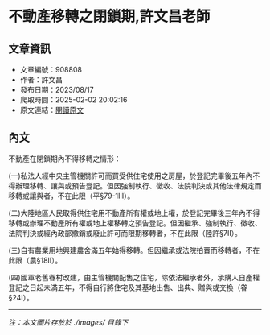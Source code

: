 # 不動產移轉之閉鎖期,許文昌老師

## 文章資訊
- 文章編號：908808
- 作者：許文昌
- 發布日期：2023/08/17
- 爬取時間：2025-02-02 20:02:16
- 原文連結：[閱讀原文](https://real-estate.get.com.tw/Columns/detail.aspx?no=908808)

## 內文
不動產在閉鎖期內不得移轉之情形：

(一)私法人經中央主管機關許可而買受供住宅使用之房屋，於登記完畢後五年內不得辦理移轉、讓與或預告登記。但因強制執行、徵收、法院判決或其他法律規定而移轉或讓與者，不在此限（平§79-1III）。

(二)大陸地區人民取得供住宅用不動產所有權或地上權，於登記完畢後三年內不得移轉或辦理不動產所有權或地上權移轉之預告登記。但因繼承、強制執行、徵收、法院判決或經內政部撤銷或廢止許可而限期移轉者，不在此限（陸許§7II）。

(三)自有農業用地興建農舍滿五年始得移轉。但因繼承或法院拍賣而移轉者，不在此限（農§18II）。

(四)國軍老舊眷村改建，由主管機關配售之住宅，除依法繼承者外，承購人自產權登記之日起未滿五年，不得自行將住宅及其基地出售、出典、贈與或交換（眷§24I）。

---
*注：本文圖片存放於 ./images/ 目錄下*
